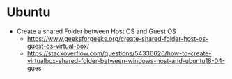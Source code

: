 # Ubuntu
- Create a shared Folder between Host OS and Guest OS
  + https://www.geeksforgeeks.org/create-shared-folder-host-os-guest-os-virtual-box/
  + https://stackoverflow.com/questions/54336626/how-to-create-virtualbox-shared-folder-between-windows-host-and-ubuntu18-04-gues

